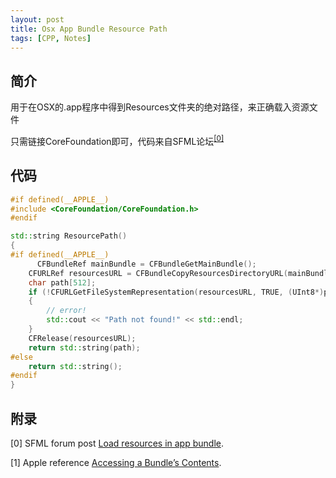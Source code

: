 ```yaml
---
layout: post
title: Osx App Bundle Resource Path
tags: [CPP, Notes]
---
```


## 简介

用于在OSX的.app程序中得到Resources文件夹的绝对路径，来正确载入资源文件

只需链接CoreFoundation即可，代码来自SFML论坛<sup>[[0]](#ref)</sup>

## 代码

```cpp
#if defined(__APPLE__)
#include <CoreFoundation/CoreFoundation.h>
#endif

std::string ResourcePath()
{
#if defined(__APPLE__)
	  CFBundleRef mainBundle = CFBundleGetMainBundle();
    CFURLRef resourcesURL = CFBundleCopyResourcesDirectoryURL(mainBundle);
    char path[512];
    if (!CFURLGetFileSystemRepresentation(resourcesURL, TRUE, (UInt8*)path, 512))
    {
        // error!
        std::cout << "Path not found!" << std::endl;
    }
    CFRelease(resourcesURL);
    return std::string(path);
#else 
    return std::string();
#endif
}
```

## 附录<span id="ref"></span>

[0] SFML forum post [Load resources in app bundle](http://en.sfml-dev.org/forums/index.php?topic=19015.msg137109#msg137109).

[1] Apple reference [Accessing a Bundle’s Contents](https://developer.apple.com/library/mac/documentation/CoreFoundation/Conceptual/CFBundles/AccessingaBundlesContents/AccessingaBundlesContents.html).
